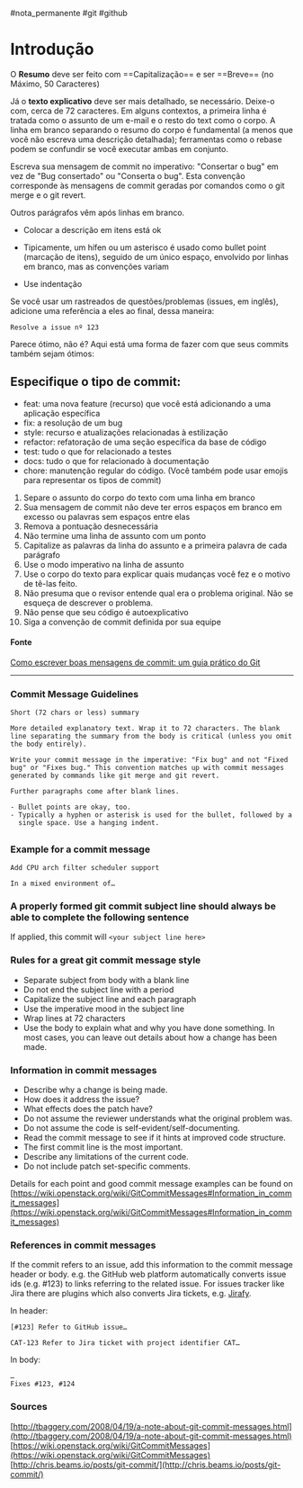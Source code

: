 #nota_permanente #git #github

# Introdução

O **Resumo** deve ser feito com ==Capitalização== e ser ==Breve== (no Máximo, 50 Caracteres)

Já o **texto explicativo** deve ser mais detalhado, se necessário. Deixe-o com, cerca de 72
caracteres. Em alguns contextos, a primeira linha é tratada como o assunto de um e-mail e o resto do text como o corpo. A linha em branco separando o resumo do corpo é fundamental (a menos que você não escreva uma descrição detalhada); ferramentas como o rebase podem se confundir se você executar ambas em conjunto.

Escreva sua mensagem de commit no imperativo: "Consertar o bug" em vez de "Bug consertado" ou "Conserta o bug". Esta convenção corresponde às mensagens de commit geradas por comandos como o git merge e o git revert.

Outros parágrafos vêm após linhas em branco.

- Colocar a descrição em itens está ok

- Tipicamente, um hífen ou um asterisco é usado como bullet point (marcação de itens), seguido de um único espaço, envolvido por linhas em branco, mas as convenções variam

- Use indentação

Se você usar um rastreados de questões/problemas (issues, em inglês), adicione uma referência a eles ao final, dessa maneira:

`Resolve a issue nº 123`

Parece ótimo, não é? Aqui está uma forma de fazer com que seus commits também sejam ótimos:

## Especifique o tipo de commit:

-   feat: uma nova feature (recurso) que você está adicionando a uma aplicação específica
-   fix: a resolução de um bug
-   style: recurso e atualizações relacionadas à estilização
-   refactor: refatoração de uma seção específica da base de código
-   test: tudo o que for relacionado a testes
-   docs: tudo o que for relacionado à documentação
-   chore: manutenção regular do código. (Você também pode usar emojis para representar os tipos de commit)

1.  Separe o assunto do corpo do texto com uma linha em branco
2.  Sua mensagem de commit não deve ter erros espaços em branco em excesso ou palavras sem espaços entre elas
3.  Remova a pontuação desnecessária
4.  Não termine uma linha de assunto com um ponto
5.  Capitalize as palavras da linha do assunto e a primeira palavra de cada parágrafo
6.  Use o modo imperativo na linha de assunto
7.  Use o corpo do texto para explicar quais mudanças você fez e o motivo de tê-las feito.
8.  Não presuma que o revisor entende qual era o problema original. Não se esqueça de descrever o problema.
9.  Não pense que seu código é autoexplicativo
10.  Siga a convenção de commit definida por sua equipe

#### Fonte
[Como escrever boas mensagens de commit: um guia prático do Git](https://www.freecodecamp.org/portuguese/news/como-escrever-boas-mensagens-de-commit-um-guia-pratico-do-git/)

---

### Commit Message Guidelines

```
Short (72 chars or less) summary

More detailed explanatory text. Wrap it to 72 characters. The blank
line separating the summary from the body is critical (unless you omit
the body entirely).

Write your commit message in the imperative: "Fix bug" and not "Fixed
bug" or "Fixes bug." This convention matches up with commit messages
generated by commands like git merge and git revert.

Further paragraphs come after blank lines.

- Bullet points are okay, too.
- Typically a hyphen or asterisk is used for the bullet, followed by a
  single space. Use a hanging indent.
```

##

### Example for a commit message

```
Add CPU arch filter scheduler support

In a mixed environment of…
```


### A properly formed git commit subject line should always be able to complete the following sentence

If applied, this commit will `<your subject line here>`

### Rules for a great git commit message style

-   Separate subject from body with a blank line
-   Do not end the subject line with a period
-   Capitalize the subject line and each paragraph
-   Use the imperative mood in the subject line
-   Wrap lines at 72 characters
-   Use the body to explain what and why you have done something. In most cases, you can leave out details about how a change has been made.


### Information in commit messages

-   Describe why a change is being made.
-   How does it address the issue?
-   What effects does the patch have?
-   Do not assume the reviewer understands what the original problem was.
-   Do not assume the code is self-evident/self-documenting.
-   Read the commit message to see if it hints at improved code structure.
-   The first commit line is the most important.
-   Describe any limitations of the current code.
-   Do not include patch set-specific comments.

Details for each point and good commit message examples can be found on [https://wiki.openstack.org/wiki/GitCommitMessages#Information_in_commit_messages](https://wiki.openstack.org/wiki/GitCommitMessages#Information_in_commit_messages)

### References in commit messages

If the commit refers to an issue, add this information to the commit message header or body. e.g. the GitHub web platform automatically converts issue ids (e.g. #123) to links referring to the related issue. For issues tracker like Jira there are plugins which also converts Jira tickets, e.g. [Jirafy](https://chrome.google.com/webstore/detail/jirafy/npldkpkhkmpnfhpmeoahhakbgcldplbj).

In header:

```
[#123] Refer to GitHub issue…
```

```
CAT-123 Refer to Jira ticket with project identifier CAT…
```

In body:

```
…
Fixes #123, #124
```

### Sources

[http://tbaggery.com/2008/04/19/a-note-about-git-commit-messages.html](http://tbaggery.com/2008/04/19/a-note-about-git-commit-messages.html)
[https://wiki.openstack.org/wiki/GitCommitMessages](https://wiki.openstack.org/wiki/GitCommitMessages)
[http://chris.beams.io/posts/git-commit/](http://chris.beams.io/posts/git-commit/)